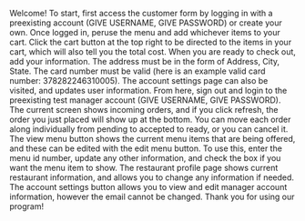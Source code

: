 Welcome! 
To start, first access the customer form by logging in with a preexisting account (GIVE USERNAME, GIVE PASSWORD) or create your own. 
Once logged in, peruse the menu and add whichever items to your cart. 
Click the cart button at the top right to be directed to the items in your cart, which will also tell you the total cost. 
When you are ready to check out, add your information.
The address must be in the form of Address, City, State.
The card number must be valid (here is an example valid card number: 378282246310005).
The account settings page can also be visited, and updates user information.
From here, sign out and login to the preexisting test manager account (GIVE USERNAME, GIVE PASSWORD).
The current screen shows incoming orders, and if you click refresh, the order you just placed will show up at the bottom.
You can move each order along individually from pending to accepted to ready, or you can cancel it.
The view menu button shows the current menu items that are being offered, and these can be edited with the edit menu button. 
To use this, enter the menu id number, update any other information, and check the box if you want the menu item to show. 
The restaurant profile page shows current restaurant information, and allows you to change any information if needed. 
The account settings button allows you to view and edit manager account information, however the email cannot be changed. 
Thank you for using our program!
